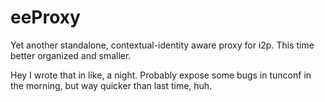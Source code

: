 # eeProxy
Yet another standalone, contextual-identity aware proxy for i2p. This time
better organized and smaller.

Hey I wrote that in like, a night. Probably expose some bugs in tunconf in the
morning, but way quicker than last time, huh.
